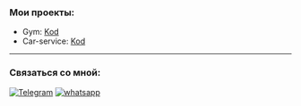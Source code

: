 ### Мои проекты:

- Gym: [Kod](https://github.com/Viskh/Gym-client) 
- Car-service: [Kod](https://github.com/Viskh/car-services-client) 

____


### Связаться со мной:

[![Telegram](https://img.shields.io/badge/Telegram-111111?style=for-the-badge&logo=telegram)](https://t.me/viskhanovramzan)
[![whatsapp](https://img.shields.io/badge/whatsapp-111111?style=for-the-badge&logo=whatsapp)](https://wa.me/79679499541)

